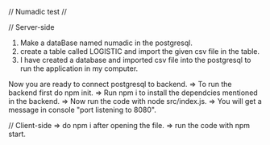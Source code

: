  // Numadic test //

 // Server-side

 1) Make a dataBase named numadic in the postgresql.
 2) create a table called LOGISTIC and import the given csv file in the table.
 3) I have created a database and imported csv file into the postgresql to run the application in my computer.

 Now you are ready to connect postgresql to backend.
 => To run the backend first do npm init.
 => Run npm i to install the dependcies mentioned in the backend.
 => Now run the code with node src/index.js.
 => You will get a message in console "port listening to 8080".

// Client-side
=> do npm i after opening the file.
=> run the code with npm start.

